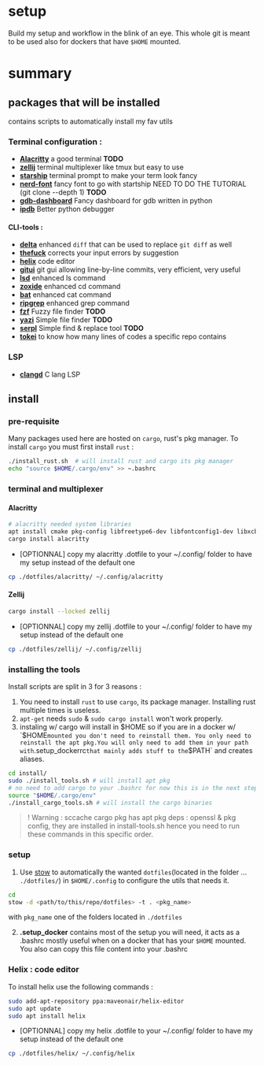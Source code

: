 # setup
Build my setup and workflow in the blink of an eye.
This whole git is meant to be used also for dockers that have `$HOME` mounted.

# summary
## packages that will be installed

contains scripts to automatically install my fav utils

### Terminal configuration : 
 - **[Alacritty](https://github.com/alacritty/alacritty)** a good terminal **TODO**
 - **[zellij](https://github.com/zellij-org/zellij/)** terminal multiplexer like tmux but easy to use
 - **[starship](starship.rs/)** terminal prompt to make your term look fancy
 - **[nerd-font](https://github.com/ryanoasis/nerd-fonts)** fancy font to go with startship NEED TO DO THE TUTORIAL (git clone --depth 1) **TODO**
 - **[gdb-dashboard](https://github.com/cyrus-and/gdb-dashboard)** Fancy dashboard for gdb written in python
 - **[ipdb](https://pypi.org/project/ipdb/)** Better python debugger

#### CLI-tools :
 - **[delta](https://github.com/dandavison/delta/)** enhanced `diff` that can be used to replace `git diff` as well
 - **[thefuck](https://github.com/nvbn/thefuck)** corrects your input errors by suggestion
 - **[helix](https://github.com/helix-editor/)** code editor
 - **[gitui](https://github.com/extrawurst/gitui)** git gui allowing line-by-line commits, very efficient, very useful
 - **[lsd](https://github.com/Peltoche/lsd)** enhanced ls command
 - **[zoxide](https://github.com/ajeetdsouza/zoxide)** enhanced cd command
 - **[bat](https://github.com/sharkdp/bat)** enhanced cat command
 - **[ripgrep](https://github.com/BurntSushi/ripgrep)** enhanced grep command
 - **[fzf](https://github.com/junegunn/fzf)** Fuzzy file finder **TODO**
 - **[yazi](https://github.com/sxyazi/yazi)** Simple file finder **TODO**
 - **[serpl](https://github.com/yassinebridi/serpl)** Simple find & replace tool **TODO**
 - **[tokei](https://github.com/XAMPPRocky/tokei)** to know how many lines of codes a specific repo contains

### LSP
- **[clangd](https://github.com/clangd/clangd)** C lang LSP

## install

### pre-requisite
Many packages used here are hosted on `cargo`, rust's pkg manager. To install `cargo` you must first install `rust` : 
```bash
./install_rust.sh  # will install rust and cargo its pkg manager
echo "source $HOME/.cargo/env" >> ~.bashrc
```

### terminal and multiplexer

#### Alacritty
```bash
# alacritty needed system libraries
apt install cmake pkg-config libfreetype6-dev libfontconfig1-dev libxcb-xfixes0-dev libxkbcommon-dev python3
cargo install alacritty
```
- [OPTIONNAL] copy my alacritty .dotfile to your ~/.config/ folder to have my setup instead of the default one
```bash
cp ./dotfiles/alacritty/ ~/.config/alacritty
```

#### Zellij
```bash
cargo install --locked zellij
```
- [OPTIONNAL] copy my zellij .dotfile to your ~/.config/ folder to have my setup instead of the default one
```bash
cp ./dotfiles/zellij/ ~/.config/zellij
```

### installing the tools
Install scripts are split in 3 for 3 reasons : 
1. You need to install `rust` to use `cargo`, its package manager. Installing rust multiple times is useless.
2. `apt-get` needs `sudo` & `sudo cargo install` won't work properly.
3. instaling w/ cargo will install in $HOME so if you are in a docker w/ `$HOME` mounted you don't need to reinstall them. You only need to reinstall the apt pkg.You will only need to add them in your path with `.setup_dockerrc` that mainly adds stuff to the `$PATH` and creates aliases.

```bash
cd install/
sudo ./install_tools.sh # will install apt pkg
# no need to add cargo to your .bashrc for now this is in the next step
source "$HOME/.cargo/env"
./install_cargo_tools.sh # will install the cargo binaries
```

>! Warning : 
sccache cargo pkg has apt pkg deps : openssl & pkg config, they are installed in install-tools.sh hence you need to run these commands in this specific order.



### setup 
1. Use [stow](https://www.gnu.org/software/stow/manual/stow.html#Introduction) to automatically the wanted `dotfiles`(located in the folder  ... `./dotfiles/`) in `$HOME/.config` to configure the utils that needs it.
```bash
cd
stow -d <path/to/this/repo/dotfiles> -t . <pkg_name>
```
with `pkg_name` one of the folders located in `./dotfiles`
 
2. **.setup_docker** contains most of the setup you will need, it acts as a .bashrc mostly useful when on a docker that has your `$HOME` mounted. You also can copy this file content into your .bashrc

### Helix : code editor
To install helix use the following commands : 
```bash
sudo add-apt-repository ppa:maveonair/helix-editor
sudo apt update
sudo apt install helix
```
- [OPTIONNAL] copy my helix .dotfile to your ~/.config/ folder to have my setup instead of the default one
```bash
cp ./dotfiles/helix/ ~/.config/helix
```
